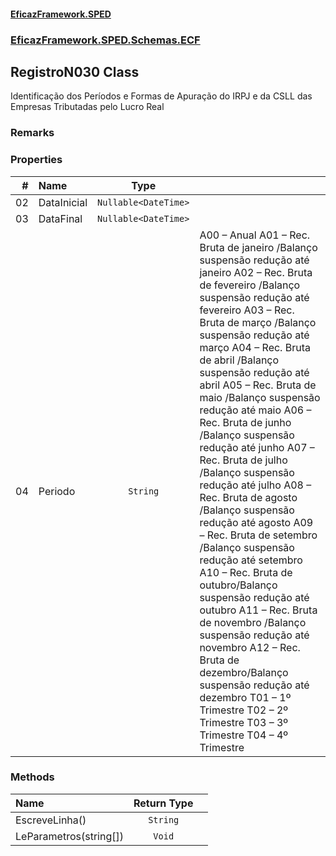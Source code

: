 #### [EficazFramework.SPED](EficazFrameworkSPED.md 'EficazFramework SPED')
### [EficazFramework.SPED.Schemas.ECF](EficazFramework.SPED.Schemas.ECF.md 'EficazFramework.SPED.Schemas.ECF')

## RegistroN030 Class

Identificação dos Períodos e Formas de Apuração do IRPJ e da CSLL das Empresas Tributadas pelo Lucro Real

### Remarks
### Properties

| # | Name | Type | |
| ---: | :--- | :---: | :--- |
| 02 | DataInicial | `Nullable<DateTime>` |  |
| 03 | DataFinal | `Nullable<DateTime>` |  |
| 04 | Periodo | `String` | A00 – Anual            A01 – Rec. Bruta de janeiro /Balanço suspensão redução até janeiro            A02 – Rec. Bruta de fevereiro /Balanço suspensão redução até fevereiro            A03 – Rec. Bruta de março /Balanço suspensão redução até março            A04 – Rec. Bruta de abril /Balanço suspensão redução até abril            A05 – Rec. Bruta de maio /Balanço suspensão redução até maio            A06 – Rec. Bruta de junho /Balanço suspensão redução até junho            A07 – Rec. Bruta de julho /Balanço suspensão redução até julho            A08 – Rec. Bruta de agosto /Balanço suspensão redução até agosto            A09 – Rec. Bruta de setembro /Balanço suspensão redução até setembro            A10 – Rec. Bruta de outubro/Balanço suspensão redução até outubro            A11 – Rec. Bruta de novembro /Balanço suspensão redução até novembro            A12 – Rec. Bruta de dezembro/Balanço suspensão redução até dezembro            T01 – 1º Trimestre            T02 – 2º Trimestre            T03 – 3º Trimestre            T04 – 4º Trimestre |
### Methods

| Name | Return Type | |
| :--- | :---: | :--- |
| EscreveLinha() | `String` |  |
| LeParametros(string[]) | `Void` |  |
